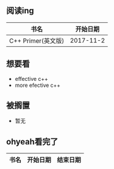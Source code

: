 ## 阅读ing
书名|开始日期
:--:|:--:|
C++ Primer(英文版)|2017-11-2


## 想要看
- effective c++
- more efective c++


## 被搁置
- 暂无


## ohyeah看完了

书名|开始日期|结束日期
:--:|:--:|:--:
